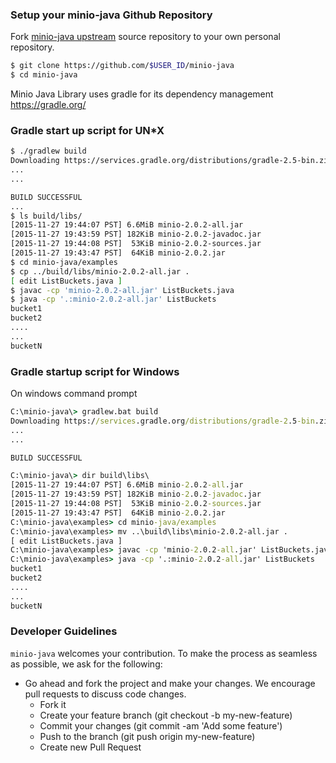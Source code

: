 ### Setup your minio-java Github Repository
Fork [minio-java upstream](https://github.com/minio/minio-java/fork) source repository to your own personal repository.
```sh
$ git clone https://github.com/$USER_ID/minio-java
$ cd minio-java
```

Minio Java Library uses gradle for its dependency management https://gradle.org/

### Gradle start up script for UN*X
```sh
$ ./gradlew build
Downloading https://services.gradle.org/distributions/gradle-2.5-bin.zip
...
...

BUILD SUCCESSFUL
...
$ ls build/libs/
[2015-11-27 19:44:07 PST] 6.6MiB minio-2.0.2-all.jar
[2015-11-27 19:43:59 PST] 182KiB minio-2.0.2-javadoc.jar
[2015-11-27 19:44:08 PST]  53KiB minio-2.0.2-sources.jar
[2015-11-27 19:43:47 PST]  64KiB minio-2.0.2.jar
$ cd minio-java/examples
$ cp ../build/libs/minio-2.0.2-all.jar .
[ edit ListBuckets.java ]
$ javac -cp 'minio-2.0.2-all.jar' ListBuckets.java
$ java -cp '.:minio-2.0.2-all.jar' ListBuckets
bucket1
bucket2
....
...
bucketN
```

### Gradle startup script for Windows

On windows command prompt

```bat
C:\minio-java\> gradlew.bat build
Downloading https://services.gradle.org/distributions/gradle-2.5-bin.zip
...
...

BUILD SUCCESSFUL

C:\minio-java\> dir build\libs\
[2015-11-27 19:44:07 PST] 6.6MiB minio-2.0.2-all.jar
[2015-11-27 19:43:59 PST] 182KiB minio-2.0.2-javadoc.jar
[2015-11-27 19:44:08 PST]  53KiB minio-2.0.2-sources.jar
[2015-11-27 19:43:47 PST]  64KiB minio-2.0.2.jar
C:\minio-java\examples> cd minio-java/examples
C:\minio-java\examples> mv ..\build\libs\minio-2.0.2-all.jar .
[ edit ListBuckets.java ]
C:\minio-java\examples> javac -cp 'minio-2.0.2-all.jar' ListBuckets.java
C:\minio-java\examples> java -cp '.:minio-2.0.2-all.jar' ListBuckets
bucket1
bucket2
....
...
bucketN
```

###  Developer Guidelines

``minio-java`` welcomes your contribution. To make the process as seamless as possible, we ask for the following:

* Go ahead and fork the project and make your changes. We encourage pull requests to discuss code changes.
    - Fork it
    - Create your feature branch (git checkout -b my-new-feature)
    - Commit your changes (git commit -am 'Add some feature')
    - Push to the branch (git push origin my-new-feature)
    - Create new Pull Request
